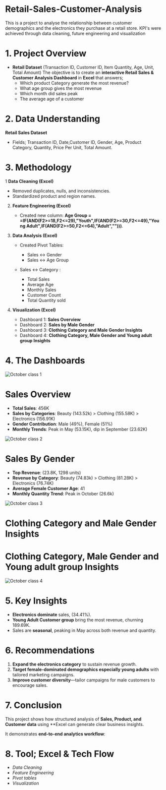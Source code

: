 # Retail-Sales-Customer-Analysis
This is a project to analyse the relationship between customer demographics and the electronics they purchase at a retail store. KPI's were achieved through data cleaning, future engineering and visualization


# 1. Project Overview

* **Retail Dataset** (Transaction ID, Customer ID, Item Quantity, Age, Unit, Total Amount)
    The objective is to create an **interactive Retail Sales & Customer Analysis Dashboard** in **Excel** that answers;
  * Which product Category generate the most revenue?
  * What age group gives the most revenue
  * Which month did sales peak
  * The average age of a customer


# 2. Data Understanding

 **Retail Sales Dataset**

   * Fields; Transaction ID, Date,Customer ID, Gender, Age, Product Category, Quantity, Price Per Unit, Total Amount.



# 3. Methodology

1 **Data Cleaning (Excel)**

   * Removed duplicates, nulls, and inconsistencies.
   * Standardized product and region names.

2. **Feature Engineering (Excel)**

   * Created new column: **Age Group = =IF(AND(F2>=18,F2<=29),"Youth",IF(AND(F2>=30,F2<=49),"Young Adult",IF(AND(F2>=50,F2<=64),"Adult","")))**.

3. **Data Analysis (Excel)**

   * Created Pivot Tables:

     * Sales ↔ Gender
     * Sales ↔ Age Group
   * Sales ↔ Category :

     * Total Sales
     * Average Age
     * Monthly Sales
     * Customer Count
     * Total Quantity sold

4. **Visualization (Excel)**

   * Dashboard 1: **Sales Overview**
   * Dashboard 2: **Sales by Male Gender**
   * Dashboard 3: **Clothing Category and Male Gender Insights**
   * Dashboard 4: **Clothing Category, Male Gender and Young adult group Insights**


# 4. The Dashboards
![October class 1](https://github.com/user-attachments/assets/b0f05452-950b-414f-8bc4-9e1f44461557)


#  Sales Overview

* **Total Sales**: 456K
* **Sales by Categories**: Beauty (143.52k) > Clothing (155.58K) > Electronics (156.91K)
* **Gender Contribution**: Male (49%), Female (51%)
* **Monthly Trends**: Peak in May (53.15K), dip in September (23.62K)

![October class 2](https://github.com/user-attachments/assets/8070e259-e3e6-44c0-8bed-af0a00fb767c)


# Sales By Gender

* **Top Revenue**: (23.8K, 1298 units)
* **Revenue by Category**: Beauty (74.83k) > Clothing (81.28K) > Electronics (76.74K)
* **Average Female Customer Age**: 41
* **Monthly Quantity Trend**: Peak in October (26.6k)


![October class 3](https://github.com/user-attachments/assets/0c53ecab-e273-4724-b3ca-3f1355b63d37)
# Clothing Category and Male Gender Insights

# Clothing Category, Male Gender and Young adult group Insights
![October class 4](https://github.com/user-attachments/assets/3b4918c1-06a3-4ae4-b5d2-e9e2dd0b0afa)

# 5. Key Insights

* **Electronics dominate** sales, (34.41%).
* **Young Adult Customer group** bring the most revenue, churning 189.69K.
* Sales are **seasonal**, peaking in May across both revenue and quantity.


# 6. Recommendations

1. **Expand the electronics category** to sustain revenue growth.
2. **Target female-dominated demographics especially young adults** with tailored marketing campaigns.
3. **Improve customer diversity**—tailor campaigns for male customers to encourage sales.


# 7. Conclusion

This project shows how structured analysis of **Sales, Product, and Customer data** using **Excel can generate clear business insights.

It demonstrates **end-to-end analytics workflow**:


# 8. Tool; Excel & Tech Flow

* *Data Cleaning*
* *Feature Engineering*
* *Pivot tables*
* *Visualization*
